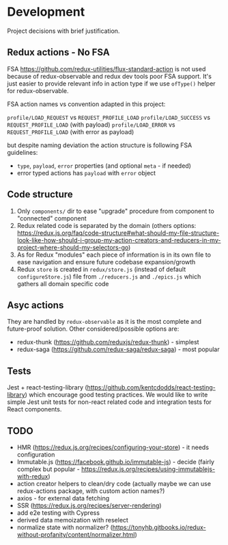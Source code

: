 # Development

Project decisions with brief justification.

## Redux actions - No FSA

FSA https://github.com/redux-utilities/flux-standard-action is not used
because of redux-observable and redux dev tools poor FSA support.
It's just easier to provide relevant info in action type if we use
`ofType()` helper for redux-observable.

FSA action names vs convention adapted in this project:

`profile/LOAD_REQUEST` vs `REQUEST_PROFILE_LOAD`
`profile/LOAD_SUCCESS` vs `REQUEST_PROFILE_LOAD` (with payload)
`profile/LOAD_ERROR` vs `REQUEST_PROFILE_LOAD` (with error as payload)

but despite naming deviation the action structure is following FSA guidelines:

- `type`, `payload`, `error` properties (and optional `meta` - if needed)
- error typed actions has `payload` with `error` object

## Code structure

1. Only `components/` dir to ease "upgrade" procedure from component to "connected" component
2. Redux related code is separated by the domain (others options: https://redux.js.org/faq/code-structure#what-should-my-file-structure-look-like-how-should-i-group-my-action-creators-and-reducers-in-my-project-where-should-my-selectors-go)
3. As for Redux "modules" each piece of information is in its own file to ease navigation and ensure future codebase expansion/growth
4. Redux `store` is created in `redux/store.js` (instead of default `configureStore.js`) file from `./reducers.js` and `./epics.js` which gathers all domain specific code

## Asyc actions

They are handled by `redux-observable` as it is the most complete and future-proof solution.
Other considered/possible options are:

- redux-thunk (https://github.com/reduxjs/redux-thunk) - simplest
- redux-saga (https://github.com/redux-saga/redux-saga) - most popular

## Tests

Jest + react-testing-library (https://github.com/kentcdodds/react-testing-library) which encourage good testing practices.
We would like to write simple Jest unit tests for non-react related code and integration tests for React components.

## TODO

- HMR (https://redux.js.org/recipes/configuring-your-store) - it needs configuration
- Immutable.js (https://facebook.github.io/immutable-js) - decide (fairly complex but popular - https://redux.js.org/recipes/using-immutablejs-with-redux)
- action creator helpers to clean/dry code (actually maybe we can use redux-actions package, with custom action names?)
- axios - for external data fetching
- SSR (https://redux.js.org/recipes/server-rendering)
- add e2e testing with Cypress
- derived data memoization with reselect
- normalize state with normalizer? (https://tonyhb.gitbooks.io/redux-without-profanity/content/normalizer.html)
